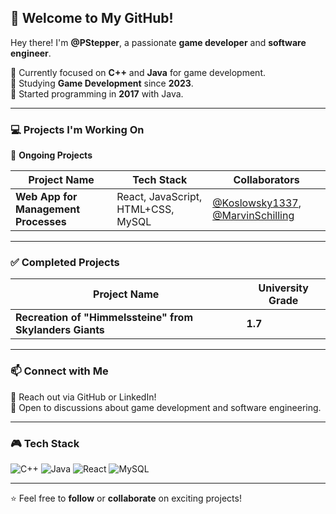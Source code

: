## 🚀 Welcome to My GitHub!  

Hey there! I'm **@PStepper**, a passionate **game developer** and **software engineer**.  

🔹 Currently focused on **C++** and **Java** for game development.  
🔹 Studying **Game Development** since **2023**.  
🔹 Started programming in **2017** with Java.  

---

### 💻 Projects I'm Working On  
🚧 **Ongoing Projects**  

| Project Name | Tech Stack | Collaborators |
|-------------|-----------|---------------|
| **Web App for Management Processes** | React, JavaScript, HTML+CSS, MySQL | [@Koslowsky1337](https://github.com/Koslowsky1337), [@MarvinSchilling](https://github.com/MarvinSchilling) |

---

### ✅ Completed Projects  

| Project Name | University Grade |
|-------------|----------------|
| **Recreation of "Himmelssteine" from Skylanders Giants** | **1.7** |

---

### 📫 Connect with Me  
📧 Reach out via GitHub or LinkedIn!  
💬 Open to discussions about game development and software engineering.  

---

### 🎮 Tech Stack  
![C++](https://img.shields.io/badge/-C%2B%2B-00599C?style=flat-square&logo=c%2B%2B&logoColor=white)
![Java](https://img.shields.io/badge/-Java-007396?style=flat-square&logo=java&logoColor=white)
![React](https://img.shields.io/badge/-React-61DAFB?style=flat-square&logo=react&logoColor=white)
![MySQL](https://img.shields.io/badge/-MySQL-4479A1?style=flat-square&logo=mysql&logoColor=white)

---

⭐ Feel free to **follow** or **collaborate** on exciting projects!  







<!---
PStepper/PStepper is a ✨ special ✨ repository because its `README.md` (this file) appears on your GitHub profile.
You can click the Preview link to take a look at your changes.
--->
